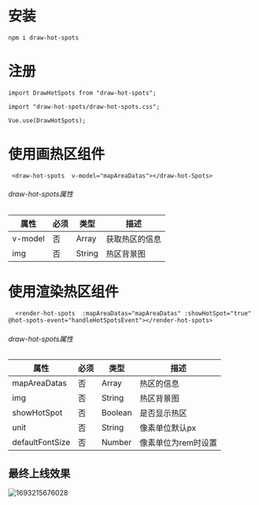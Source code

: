 <!--
 * @Description: 文件描述
 * @Author: ljf
 * @Date: 2023-08-28 17:26:31
 * @LastEditors: ljf
 * @LastEditTime: 2023-08-28 17:44:36
-->

# 安装
```
npm i draw-hot-spots
```
# 注册
```JS
import DrawHotSpots from "draw-hot-spots";

import "draw-hot-spots/draw-hot-spots.css";

Vue.use(DrawHotSpots);
```

# 使用画热区组件
```Vue
 <draw-hot-spots  v-model="mapAreaDatas"></draw-hot-Spots>
 ```

 ###### draw-hot-spots属性
|  属性   | 必须  | 类型 |描述|
|  ----  | ----  |----|----|
| v-model  | 否 |Array |获取热区的信息 |
| img  | 否 |String |热区背景图 |

# 使用渲染热区组件
```Vue
  <render-hot-spots  :mapAreaDatas="mapAreaDatas" :showHotSpot="true" @hot-spots-event="handleHotSpotsEvent"></render-hot-spots>
 ```

 ###### draw-hot-spots属性
|  属性   | 必须  | 类型 |描述|
|  ----  | ----  |----|----|
| mapAreaDatas  | 否 |Array |热区的信息 |
| img  | 否 |String |热区背景图 |
| showHotSpot  | 否 |Boolean | 是否显示热区|
| unit  | 否 |String | 像素单位默认px|
| defaultFontSize  | 否 |Number | 像素单位为rem时设置|

## 最终上线效果

![1693215676028](http://file.aikbao.com/20230828174414683)




